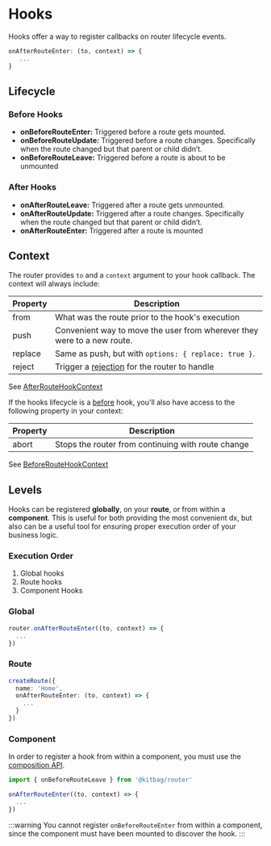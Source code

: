 # Hooks

Hooks offer a way to register callbacks on router lifecycle events.  

```ts
onAfterRouteEnter: (to, context) => {
   ...
}
```

## Lifecycle

### Before Hooks

- **onBeforeRouteEnter:** Triggered before a route gets mounted.
- **onBeforeRouteUpdate:** Triggered before a route changes. Specifically when the route changed but that parent or child didn’t.
- **onBeforeRouteLeave:** Triggered before a route is about to be unmounted

### After Hooks

- **onAfterRouteLeave:** Triggered after a route gets unmounted.
- **onAfterRouteUpdate:** Triggered after a route changes. Specifically when the route changed but that parent or child didn’t.
- **onAfterRouteEnter:** Triggered after a route is mounted

## Context

The router provides `to` and a `context` argument to your hook callback. The context will always include: 

| Property | Description |
| ---- | ---- |
| from | What was the route prior to the hook's execution |
| push | Convenient way to move the user from wherever they were to a new route. |
| replace | Same as push, but with `options: { replace: true }`. |
| reject | Trigger a [rejection](/advanced-concepts/rejections) for the router to handle |

See [AfterRouteHookContext](/api/types/AfterRouteHookContext)

If the hooks lifecycle is a [before](/advanced-concepts/hooks#before-hooks) hook, you'll also have access to the following property in your context:

| Property | Description |
| ---- | ---- |
| abort | Stops the router from continuing with route change |

See [BeforeRouteHookContext](/api/types/BeforeRouteHookContext)

## Levels

Hooks can be registered **globally**, on your **route**, or from within a **component**. This is useful for both providing the most convenient dx, but also can be a useful tool for ensuring proper execution order of your business logic.

### Execution Order

1. Global hooks
1. Route hooks
1. Component Hooks

### Global

```ts
router.onAfterRouteEnter((to, context) => {
  ...
})
```

### Route

```ts
createRoute({
  name: 'Home',
  onAfterRouteEnter: (to, context) => {
    ...
  }
})
```

### Component

In order to register a hook from within a component, you must use the [composition API](https://vuejs.org/guide/extras/composition-api-faq.html#composition-api-faq).

```ts
import { onBeforeRouteLeave } from '@kitbag/router'

onAfterRouteEnter((to, context) => {
  ...
})
```

:::warning
You cannot register `onBeforeRouteEnter` from within a component, since the component must have been mounted to discover the hook.
:::
